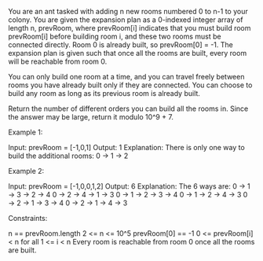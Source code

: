 You are an ant tasked with adding n new rooms numbered 0 to n-1 to your
colony. You are given the expansion plan as a 0-indexed integer array of
length n, prevRoom, where prevRoom[i] indicates that you must build room
prevRoom[i] before building room i, and these two rooms must be connected
directly. Room 0 is already built, so prevRoom[0] = -1. The expansion plan is
given such that once all the rooms are built, every room will be reachable
from room 0.

You can only build one room at a time, and you can travel freely between
rooms you have already built only if they are connected. You can choose to
build any room as long as its previous room is already built.

Return the number of different orders you can build all the rooms in. Since
the answer may be large, return it modulo 10^9 + 7.


Example 1:


Input: prevRoom = [-1,0,1]
Output: 1
Explanation: There is only one way to build the additional rooms: 0 → 1 → 2


Example 2:



Input: prevRoom = [-1,0,0,1,2]
Output: 6
Explanation:
The 6 ways are:
0 → 1 → 3 → 2 → 4
0 → 2 → 4 → 1 → 3
0 → 1 → 2 → 3 → 4
0 → 1 → 2 → 4 → 3
0 → 2 → 1 → 3 → 4
0 → 2 → 1 → 4 → 3



Constraints:


n == prevRoom.length
2 <= n <= 10^5
prevRoom[0] == -1
0 <= prevRoom[i] < n for all 1 <= i < n
Every room is reachable from room 0 once all the rooms are built.



